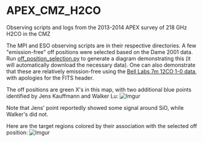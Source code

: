 APEX_CMZ_H2CO
=============

Observing scripts and logs from the 2013-2014 APEX survey of 218 GHz H2CO in
the CMZ 

The MPI and ESO observing scripts are in their respective directories.  A few
"emission-free" off positions were selected based on the Dame 2001 data.
Run [off_position_selection.py](off_position_selection.py) to generate a diagram
demonstrating this (it will automatically download the necessary data).  One
can also demonstrate that these are relatively emission-free using the [Bell
Labs 7m 12CO 1-0 data](http://files.figshare.com/1216354/GC_12CO_LVcube.fits),
with apologies for the FITS header.

The off positions are green X's in this map, with two additional blue points
identified by Jens Kauffmann and Walker Lu:
![Imgur](http://i.imgur.com/Oh1HI1v.png)

Note that Jens' point reportedly showed some signal around SiO, while Walker's
did not.

Here are the target regions colored by their association with the selected off
position:
![Imgur](http://i.imgur.com/LzAC4KJ.png)
